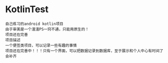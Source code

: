 # KotlinTest
    自己练习的android kotlin项目
    由于审美是一个渣渣PS一窍不通，只能用原生的！
    项目还在完善
    项目描述
    一个便签类项目，可以记录一些有趣的事情
    项目还在完善中！！！只有一个界面，可以把数据记录到数据库，至于展示和个人中心有时间了会补齐
